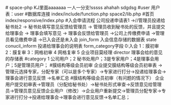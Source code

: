 ﻿﻿# space-php
KJ里面aaaaaaa
一人一分支!sssss
ahahah  sdgdsg
#user
用户表：user
#数据库连接
index/include/function.php
space2/lib.php
#首页
index/responsive/index.php
#入会申请流程
 公司投递申请表1 ->//管理员投递给秘书处2 -> 秘书处填写意见反馈给管理员 -> 管理员收到秘书处的反馈，并且提交给理事会 -> 理事会填写意见 -> 理事会反馈给管理员 ->公司上传缴费申请
 ->管理员看见缴费申请 ->已入会还是未入会
join_form  入会信息存储的数据表 state  
conucil_inform 投递给理事会的说明表  form_category字段 0:入会 1：膜初审 2：膜复审 3：网格初审 4 网格复审 5 企业项目莫经理
director 理事会给的意见的存储表
#category
 1 公司用户；2 秘书处用户；3是专家用户；4是理事会用户；5是管理员用户；
#膜结构等级会员初审
企业提交膜结构等级会员初审表 ->管理元选择专家，分配专家（可以是多个专家）->专家进行打分->投递给理事会->理事会进行意见反馈 ->名单汇总
#膜结构等级会员初审（有问题的情况下）
企业用户提交初审表->管理员（分配给秘书处）->秘书处形式审查->反馈意见给管理员->管理员意见反馈企业用户（修改）->企业用户重新提交->管理员分配专家->专家进行打分->投递给理事会->理事会进行意见反馈->名单汇总；

